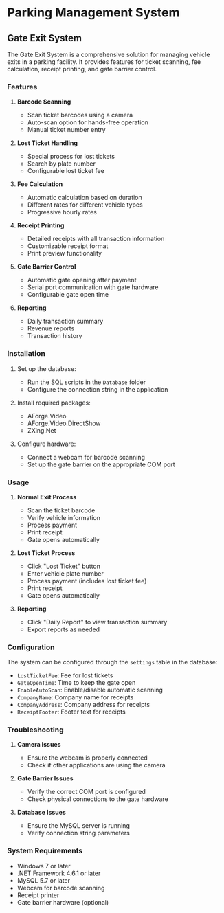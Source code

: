 # Parking Management System

## Gate Exit System

The Gate Exit System is a comprehensive solution for managing vehicle exits in a parking facility. It provides features for ticket scanning, fee calculation, receipt printing, and gate barrier control.

### Features

1. **Barcode Scanning**
   - Scan ticket barcodes using a camera
   - Auto-scan option for hands-free operation
   - Manual ticket number entry

2. **Lost Ticket Handling**
   - Special process for lost tickets
   - Search by plate number
   - Configurable lost ticket fee

3. **Fee Calculation**
   - Automatic calculation based on duration
   - Different rates for different vehicle types
   - Progressive hourly rates

4. **Receipt Printing**
   - Detailed receipts with all transaction information
   - Customizable receipt format
   - Print preview functionality

5. **Gate Barrier Control**
   - Automatic gate opening after payment
   - Serial port communication with gate hardware
   - Configurable gate open time

6. **Reporting**
   - Daily transaction summary
   - Revenue reports
   - Transaction history

### Installation

1. Set up the database:
   - Run the SQL scripts in the `Database` folder
   - Configure the connection string in the application

2. Install required packages:
   - AForge.Video
   - AForge.Video.DirectShow
   - ZXing.Net

3. Configure hardware:
   - Connect a webcam for barcode scanning
   - Set up the gate barrier on the appropriate COM port

### Usage

1. **Normal Exit Process**
   - Scan the ticket barcode
   - Verify vehicle information
   - Process payment
   - Print receipt
   - Gate opens automatically

2. **Lost Ticket Process**
   - Click "Lost Ticket" button
   - Enter vehicle plate number
   - Process payment (includes lost ticket fee)
   - Print receipt
   - Gate opens automatically

3. **Reporting**
   - Click "Daily Report" to view transaction summary
   - Export reports as needed

### Configuration

The system can be configured through the `settings` table in the database:

- `LostTicketFee`: Fee for lost tickets
- `GateOpenTime`: Time to keep the gate open
- `EnableAutoScan`: Enable/disable automatic scanning
- `CompanyName`: Company name for receipts
- `CompanyAddress`: Company address for receipts
- `ReceiptFooter`: Footer text for receipts

### Troubleshooting

1. **Camera Issues**
   - Ensure the webcam is properly connected
   - Check if other applications are using the camera

2. **Gate Barrier Issues**
   - Verify the correct COM port is configured
   - Check physical connections to the gate hardware

3. **Database Issues**
   - Ensure the MySQL server is running
   - Verify connection string parameters

### System Requirements

- Windows 7 or later
- .NET Framework 4.6.1 or later
- MySQL 5.7 or later
- Webcam for barcode scanning
- Receipt printer
- Gate barrier hardware (optional) 